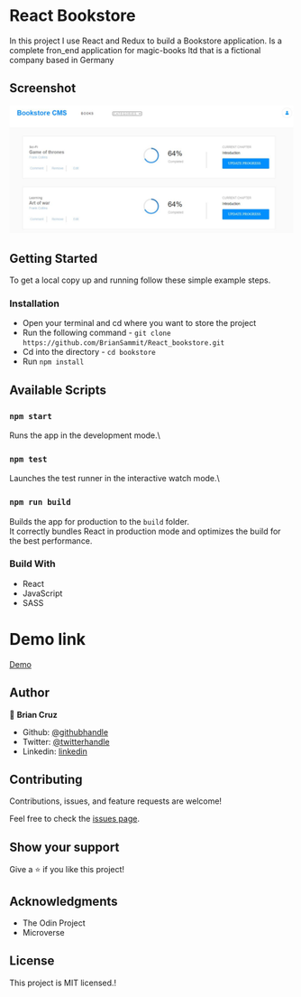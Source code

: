 # React Bookstore

In this project I use React and Redux to build a Bookstore application. Is a complete fron_end application for magic-books ltd that is a fictional company based in Germany

## Screenshot

![](/public/img/Capture.JPG)

## Getting Started

To get a local copy up and running follow these simple example steps.

### Installation

- Open your terminal and cd where you want to store the project
- Run the following command - `git clone https://github.com/BrianSammit/React_bookstore.git`
- Cd into the directory - `cd bookstore`
- Run `npm install`

## Available Scripts

### `npm start`

Runs the app in the development mode.\

### `npm test`

Launches the test runner in the interactive watch mode.\

### `npm run build`

Builds the app for production to the `build` folder.\
It correctly bundles React in production mode and optimizes the build for the best performance.

### Build With

- React
- JavaScript
- SASS

# Demo link

[Demo](https://optimistic-jang-04c27d.netlify.app/)

## Author

👤 **Brian Cruz**

- Github: [@githubhandle](https://github.com/BrianSammit)
- Twitter: [@twitterhandle](https://twitter.com/cruzsammit)
- Linkedin: [linkedin](https://www.linkedin.com/in/brian-sammit-cruz-rodriguez-5877551a8/)

## Contributing

Contributions, issues, and feature requests are welcome!

Feel free to check the [issues page](https://github.com/BrianSammit/React_bookstore/issues).

## Show your support

Give a ⭐️ if you like this project!

## Acknowledgments

- The Odin Project
- Microverse

## License

This project is MIT licensed.!
